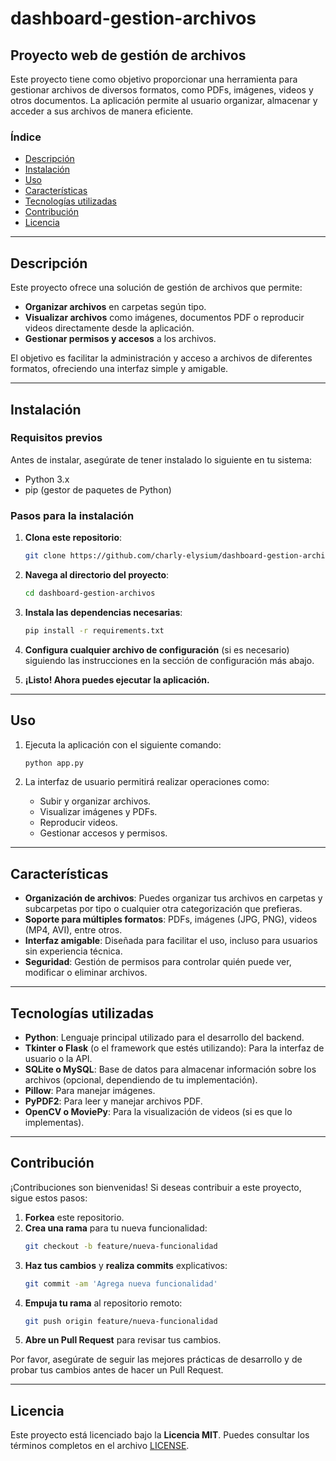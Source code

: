 # dashboard-gestion-archivos

## Proyecto web de gestión de archivos

Este proyecto tiene como objetivo proporcionar una herramienta para gestionar archivos de diversos formatos, como PDFs, imágenes, videos y otros documentos. La aplicación permite al usuario organizar, almacenar y acceder a sus archivos de manera eficiente.

### Índice

- [Descripción](#descripción)
- [Instalación](#instalación)
- [Uso](#uso)
- [Características](#características)
- [Tecnologías utilizadas](#tecnologías-utilizadas)
- [Contribución](#contribución)
- [Licencia](#licencia)

---

## Descripción

Este proyecto ofrece una solución de gestión de archivos que permite:

- **Organizar archivos** en carpetas según tipo.
- **Visualizar archivos** como imágenes, documentos PDF o reproducir videos directamente desde la aplicación.
- **Gestionar permisos y accesos** a los archivos.

El objetivo es facilitar la administración y acceso a archivos de diferentes formatos, ofreciendo una interfaz simple y amigable.

---

## Instalación

### Requisitos previos

Antes de instalar, asegúrate de tener instalado lo siguiente en tu sistema:

- Python 3.x
- pip (gestor de paquetes de Python)

### Pasos para la instalación

1. **Clona este repositorio**:
    ```bash
    git clone https://github.com/charly-elysium/dashboard-gestion-archivos.git
    ```

2. **Navega al directorio del proyecto**:
    ```bash
    cd dashboard-gestion-archivos
    ```

3. **Instala las dependencias necesarias**:
    ```bash
    pip install -r requirements.txt
    ```

4. **Configura cualquier archivo de configuración** (si es necesario) siguiendo las instrucciones en la sección de configuración más abajo.

5. **¡Listo! Ahora puedes ejecutar la aplicación.**

---

## Uso

1. Ejecuta la aplicación con el siguiente comando:
    ```bash
    python app.py
    ```

2. La interfaz de usuario permitirá realizar operaciones como:
    - Subir y organizar archivos.
    - Visualizar imágenes y PDFs.
    - Reproducir videos.
    - Gestionar accesos y permisos.

---

## Características

- **Organización de archivos**: Puedes organizar tus archivos en carpetas y subcarpetas por tipo o cualquier otra categorización que prefieras.
- **Soporte para múltiples formatos**: PDFs, imágenes (JPG, PNG), videos (MP4, AVI), entre otros.
- **Interfaz amigable**: Diseñada para facilitar el uso, incluso para usuarios sin experiencia técnica.
- **Seguridad**: Gestión de permisos para controlar quién puede ver, modificar o eliminar archivos.

---

## Tecnologías utilizadas

- **Python**: Lenguaje principal utilizado para el desarrollo del backend.
- **Tkinter o Flask** (o el framework que estés utilizando): Para la interfaz de usuario o la API.
- **SQLite o MySQL**: Base de datos para almacenar información sobre los archivos (opcional, dependiendo de tu implementación).
- **Pillow**: Para manejar imágenes.
- **PyPDF2**: Para leer y manejar archivos PDF.
- **OpenCV o MoviePy**: Para la visualización de videos (si es que lo implementas).

---

## Contribución

¡Contribuciones son bienvenidas! Si deseas contribuir a este proyecto, sigue estos pasos:

1. **Forkea** este repositorio.
2. **Crea una rama** para tu nueva funcionalidad:
    ```bash
    git checkout -b feature/nueva-funcionalidad
    ```
3. **Haz tus cambios** y **realiza commits** explicativos:
    ```bash
    git commit -am 'Agrega nueva funcionalidad'
    ```
4. **Empuja tu rama** al repositorio remoto:
    ```bash
    git push origin feature/nueva-funcionalidad
    ```
5. **Abre un Pull Request** para revisar tus cambios.

Por favor, asegúrate de seguir las mejores prácticas de desarrollo y de probar tus cambios antes de hacer un Pull Request.

---

## Licencia

Este proyecto está licenciado bajo la **Licencia MIT**. Puedes consultar los términos completos en el archivo [LICENSE](LICENSE).

